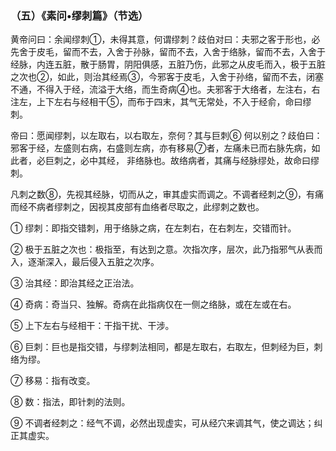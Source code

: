 ### （五）《素问•缪刺篇》（节选）

黄帝问曰：余闻缪刺①，未得其意，何谓缪刺？歧伯对曰：夫邪之客于形也，必先舍于皮毛，留而不去，入舍于孙脉，留而不去，入舍于络脉，留而不去，入舍于经脉，内连五脏，散于肠胃，阴阳俱感，五脏乃伤，此邪之从皮毛而入，极于五脏之次也②，如此，则治其经焉③，今邪客于皮毛，入舍于孙络，留而不去，闭塞不通，不得入于经，流溢于大络，而生奇病④也。夫邪客于大络者，左注右，右注左，上下左右与经相干⑤，而布于四末，其气无常处，不入于经俞，命曰缪刺。

帝曰：愿闻缪刺，以左取右，以右取左，奈何？其与巨刺⑥ 何以别之？歧伯曰：邪客于经，左盛则右病，右盛则左病，亦有移易⑦者，左痛未已而右脉先病，如此者，必巨刺之，必中其经， 非络脉也。故络病者，其痛与经脉缪处，故命曰缪刺。 

凡刺之数⑧，先视其经脉，切而从之，审其虚实而调之。不调者经刺之⑨，有痛而经不病者缪刺之，因视其皮部有血络者尽取之，此缪刺之数也。

① 缪刺：即指交错刺，用于络脉之病，在左刺右，在右刺左，交错而针。 

② 极于五脏之次也：极指至，有达到之意。次指次序，层次，此乃指邪气从表而入，逐渐深入，最后侵入五脏之次序。

③ 治其经：即治其经之正治法。

④ 奇病：奇当只、独解。奇病在此指病仅在一侧之络脉，或在左或在右。

⑤ 上下左右与经相干：干指干扰、干涉。

⑥ 巨刺：巨也是指交错，与缪刺法相同，都是左取右，右取左，但刺经为巨，刺络为缪。

⑦ 移易：指有改变。

⑧ 数：指法，即针刺的法则。

⑨ 不调者经刺之：经气不调，必然出现虚实，可从经穴来调其气，使之调达；纠正其虚实。
